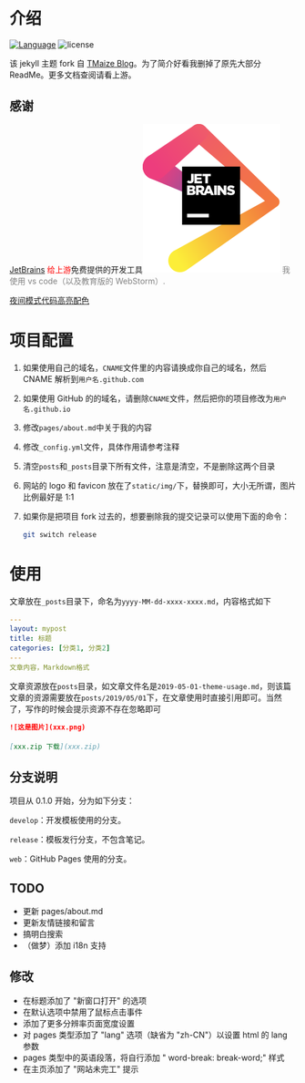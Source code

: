 # 介绍

[![Language](https://img.shields.io/badge/Jekyll-Theme-blue)](https://github.com/juntong20XX/juntong20XX.github.io)
![license](https://img.shields.io/github/license/TMaize/tmaize-blog)

该 jekyll 主题 fork 自 [TMaize Blog](https://github.com/TMaize/tmaize-blog)。为了简介好看我删掉了原先大部分 ReadMe。更多文档查阅请看上游。

## 感谢

[JetBrains](https://www.jetbrains.com/?from=tmaize-blog) <font color="red">给上游</font>免费提供的开发工具[![JetBrains](./static/img/jetbrains.svg)](https://www.jetbrains.com/?from=tmaize-blog)
<font color="gray">我使用 vs code（以及教育版的 WebStorm）.</font>

[夜间模式代码高亮配色](https://github.com/mgyongyosi/OneDarkJekyll)

# 项目配置

1. 如果使用自己的域名，`CNAME`文件里的内容请换成你自己的域名，然后 CNAME 解析到`用户名.github.com`

2. 如果使用 GitHub 的的域名，请删除`CNAME`文件，然后把你的项目修改为`用户名.github.io`

3. 修改`pages/about.md`中关于我的内容

4. 修改`_config.yml`文件，具体作用请参考注释

5. 清空`posts`和`_posts`目录下所有文件，注意是清空，不是删除这两个目录

6. 网站的 logo 和 favicon 放在了`static/img/`下，替换即可，大小无所谓，图片比例最好是 1:1

7. 如果你是把项目 fork 过去的，想要删除我的提交记录可以使用下面的命令：

   ```bash
   git switch release
   ```

# 使用

文章放在`_posts`目录下，命名为`yyyy-MM-dd-xxxx-xxxx.md`，内容格式如下

```yaml
---
layout: mypost
title: 标题
categories: [分类1, 分类2]
---
文章内容，Markdown格式
```

文章资源放在`posts`目录，如文章文件名是`2019-05-01-theme-usage.md`，则该篇文章的资源需要放在`posts/2019/05/01`下，在文章使用时直接引用即可。当然了，写作的时候会提示资源不存在忽略即可

```markdown
![这是图片](xxx.png)

[xxx.zip 下载](xxx.zip)
```

## 分支说明

项目从 0.1.0 开始，分为如下分支：

`develop`：开发模板使用的分支。

`release`：模板发行分支，不包含笔记。

`web`：GitHub Pages 使用的分支。

## TODO

- 更新 pages/about.md
- 更新友情链接和留言
- 搞明白搜索
- （做梦）添加 i18n 支持

## 修改

- 在标题添加了 "新窗口打开" 的选项
- 在默认选项中禁用了鼠标点击事件
- 添加了更多分辨率页面宽度设置
- 对 pages 类型添加了 "lang" 选项（缺省为 "zh-CN"）以设置 html 的 lang 参数
- pages 类型中的英语段落，将自行添加 " word-break: break-word;" 样式
- 在主页添加了 "网站未完工" 提示

